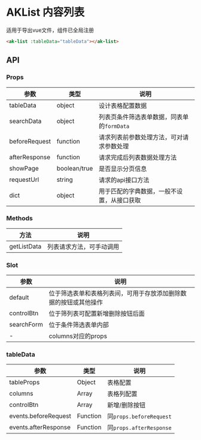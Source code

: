 # AKList 内容列表

适用于导出vue文件，组件已全局注册

```html
<ak-list :tableData="tableData"></ak-list>
```

## API

### Props

| 参数            | 类型           | 说明                         |
|---------------|--------------|----------------------------|
| tableData     | object       | 设计表格配置数据                   |
| searchData    | object       | 列表页条件筛选表单数据，同表单的`formData` |
| beforeRequest | function     | 请求列表前参数处理方法，可对请求参数处理       |
| afterResponse | function     | 请求完成后列表数据处理方法              |
| showPage      | boolean/true | 是否显示分页信息                   |
| requestUrl    | string       | 请求的api接口方法                 |
| dict          | object       | 用于匹配的字典数据，一般不设置，从接口获取      |

### Methods

| 方法          | 说明           |
|-------------|--------------|
| getListData | 列表请求方法，可手动调用 |

### Slot

| 参数         | 说明                               |
|------------|----------------------------------|
| default    | 位于筛选表单和表格列表间，可用于存放添加删除数据的按钮或其他操作 |
| controlBtn | 位于筛列表可配置新增删除按钮后面                 |
| searchForm | 位于条件筛选表单内部                       |
| -          | columns对应的props                  |

### tableData

| 参数                   | 类型       | 说明                     |
|----------------------|----------|------------------------|
| tableProps           | Object   | 表格配置                   |
| columns              | Array    | 表格列配置                  |
| controlBtn           | Array    | 新增/删除按钮                |
| events.beforeRequest | Function | 同`props.beforeRequest` |
| events.afterResponse | Function | 同`props.afterResponse` |
